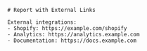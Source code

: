 
        # Report with External Links
        
        External integrations:
        - Shopify: https://example.com/shopify
        - Analytics: https://analytics.example.com
        - Documentation: https://docs.example.com
        